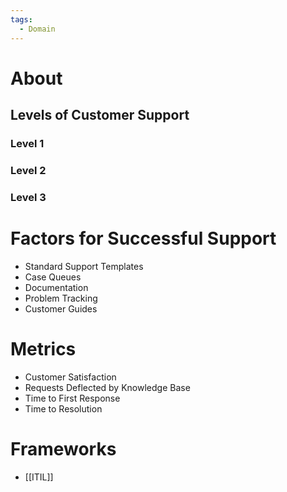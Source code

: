 ```yaml
---
tags:
  - Domain
---
```

# About
## Levels of Customer Support
### Level 1
### Level 2
### Level 3

# Factors for Successful Support
- Standard Support Templates
- Case Queues
- Documentation
- Problem Tracking
- Customer Guides
# Metrics
- Customer Satisfaction
- Requests Deflected by Knowledge Base
- Time to First Response
- Time to Resolution
# Frameworks
- [[ITIL]]